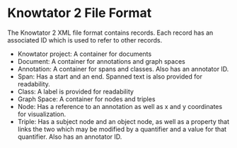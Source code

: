 # Knowtator 2 File Format

The Knowtator 2 XML file format contains records. Each record has an associated ID which is used to refer to other records.
- Knowtator project: A container for documents
 - Document: A container for annotations and graph spaces
  - Annotation: A container for spans and classes. Also has an annotator ID.
   - Span: Has a start and an end. Spanned text is also provided for readability.
   - Class: A label is provided for readability
  - Graph Space: A container for nodes and triples
   - Node: Has a reference to an annotation as well as x and y coordinates for visualization.
   - Triple: Has a subject node and an object node, as well as a property that links the two which may be modified by a quantifier and a value for that quantifier. Also has an annotator ID.